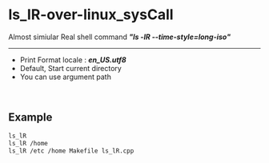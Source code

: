 # ls_lR-over-linux_sysCall

Almost simiular Real shell command ***"ls -lR --time-style=long-iso"***

---------------------------------------
* Print Format locale : ***en_US.utf8*** 
* Default, Start current directory
* You can use argument path
<br>

## Example

```bash
ls_lR
ls_lR /home
ls_lR /etc /home Makefile ls_lR.cpp
```

